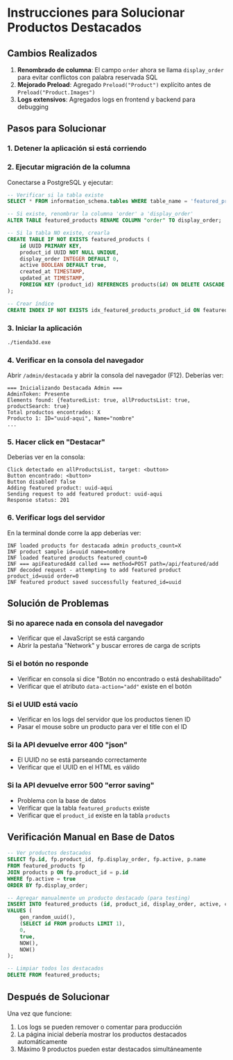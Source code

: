 # Instrucciones para Solucionar Productos Destacados

## Cambios Realizados

1. **Renombrado de columna**: El campo `order` ahora se llama `display_order` para evitar conflictos con palabra reservada SQL
2. **Mejorado Preload**: Agregado `Preload("Product")` explícito antes de `Preload("Product.Images")`
3. **Logs extensivos**: Agregados logs en frontend y backend para debugging

## Pasos para Solucionar

### 1. Detener la aplicación si está corriendo

### 2. Ejecutar migración de la columna

Conectarse a PostgreSQL y ejecutar:

```sql
-- Verificar si la tabla existe
SELECT * FROM information_schema.tables WHERE table_name = 'featured_products';

-- Si existe, renombrar la columna 'order' a 'display_order'
ALTER TABLE featured_products RENAME COLUMN "order" TO display_order;

-- Si la tabla NO existe, crearla
CREATE TABLE IF NOT EXISTS featured_products (
    id UUID PRIMARY KEY,
    product_id UUID NOT NULL UNIQUE,
    display_order INTEGER DEFAULT 0,
    active BOOLEAN DEFAULT true,
    created_at TIMESTAMP,
    updated_at TIMESTAMP,
    FOREIGN KEY (product_id) REFERENCES products(id) ON DELETE CASCADE
);

-- Crear índice
CREATE INDEX IF NOT EXISTS idx_featured_products_product_id ON featured_products(product_id);
```

### 3. Iniciar la aplicación

```bash
./tienda3d.exe
```

### 4. Verificar en la consola del navegador

Abrir `/admin/destacada` y abrir la consola del navegador (F12). Deberías ver:

```
=== Inicializando Destacada Admin ===
AdminToken: Presente
Elements found: {featuredList: true, allProductsList: true, productSearch: true}
Total productos encontrados: X
Producto 1: ID="uuid-aqui", Name="nombre"
...
```

### 5. Hacer click en "Destacar"

Deberías ver en la consola:

```
Click detectado en allProductsList, target: <button>
Button encontrado: <button>
Button disabled? false
Adding featured product: uuid-aqui
Sending request to add featured product: uuid-aqui
Response status: 201
```

### 6. Verificar logs del servidor

En la terminal donde corre la app deberías ver:

```
INF loaded products for destacada admin products_count=X
INF product sample id=uuid name=nombre
INF loaded featured products featured_count=0
INF === apiFeaturedAdd called === method=POST path=/api/featured/add
INF decoded request - attempting to add featured product product_id=uuid order=0
INF featured product saved successfully featured_id=uuid
```

## Solución de Problemas

### Si no aparece nada en consola del navegador
- Verificar que el JavaScript se está cargando
- Abrir la pestaña "Network" y buscar errores de carga de scripts

### Si el botón no responde
- Verificar en consola si dice "Botón no encontrado o está deshabilitado"
- Verificar que el atributo `data-action="add"` existe en el botón

### Si el UUID está vacío
- Verificar en los logs del servidor que los productos tienen ID
- Pasar el mouse sobre un producto para ver el title con el ID

### Si la API devuelve error 400 "json"
- El UUID no se está parseando correctamente
- Verificar que el UUID en el HTML es válido

### Si la API devuelve error 500 "error saving"
- Problema con la base de datos
- Verificar que la tabla `featured_products` existe
- Verificar que el `product_id` existe en la tabla `products`

## Verificación Manual en Base de Datos

```sql
-- Ver productos destacados
SELECT fp.id, fp.product_id, fp.display_order, fp.active, p.name
FROM featured_products fp
JOIN products p ON fp.product_id = p.id
WHERE fp.active = true
ORDER BY fp.display_order;

-- Agregar manualmente un producto destacado (para testing)
INSERT INTO featured_products (id, product_id, display_order, active, created_at, updated_at)
VALUES (
    gen_random_uuid(),
    (SELECT id FROM products LIMIT 1),
    0,
    true,
    NOW(),
    NOW()
);

-- Limpiar todos los destacados
DELETE FROM featured_products;
```

## Después de Solucionar

Una vez que funcione:
1. Los logs se pueden remover o comentar para producción
2. La página inicial debería mostrar los productos destacados automáticamente
3. Máximo 9 productos pueden estar destacados simultáneamente


